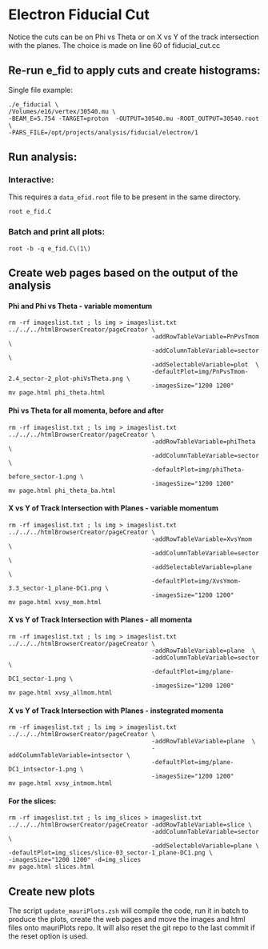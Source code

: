 # Electron Fiducial Cut


Notice the cuts can be on Phi vs Theta or on X vs Y of the track intersection with the planes.
The choice is made on line 60 of fiducial_cut.cc

## Re-run e_fid to apply cuts and create histograms:

Single file example:

```
./e_fiducial \
/Volumes/e16/vertex/30540.mu \
-BEAM_E=5.754 -TARGET=proton  -OUTPUT=30540.mu -ROOT_OUTPUT=30540.root \
-PARS_FILE=/opt/projects/analysis/fiducial/electron/1
```


## Run analysis:

### Interactive:

This requires a `data_efid.root` file to be present in the same directory.

`root e_fid.C`

### Batch and print all plots:

`root -b -q e_fid.C\(1\)`

## Create web pages based on the output of the analysis

#### Phi and Phi vs Theta - variable momentum
``` 
rm -rf imageslist.txt ; ls img > imageslist.txt
../../../htmlBrowserCreator/pageCreator \
                                        -addRowTableVariable=PnPvsTmom  \
                                        -addColumnTableVariable=sector \
                                        -addSelectableVariable=plot  \
                                        -defaultPlot=img/PnPvsTmom-2.4_sector-2_plot-phiVsTheta.png \
                                        -imagesSize="1200 1200"
mv page.html phi_theta.html
```

#### Phi vs Theta for all momenta, before and after
``` 
rm -rf imageslist.txt ; ls img > imageslist.txt
../../../htmlBrowserCreator/pageCreator \
                                        -addRowTableVariable=phiTheta  \
                                        -addColumnTableVariable=sector \
                                        -defaultPlot=img/phiTheta-before_sector-1.png \
                                        -imagesSize="1200 1200"
mv page.html phi_theta_ba.html
```

#### X vs Y of Track Intersection with Planes - variable momentum
``` 
rm -rf imageslist.txt ; ls img > imageslist.txt
../../../htmlBrowserCreator/pageCreator \
                                        -addRowTableVariable=XvsYmom  \
                                        -addColumnTableVariable=sector  \
                                        -addSelectableVariable=plane  \
                                        -defaultPlot=img/XvsYmom-3.3_sector-1_plane-DC1.png \
                                        -imagesSize="1200 1200"
mv page.html xvsy_mom.html
```

#### X vs Y of Track Intersection with Planes - all momenta
``` 
rm -rf imageslist.txt ; ls img > imageslist.txt
../../../htmlBrowserCreator/pageCreator \
                                        -addRowTableVariable=plane  \
                                        -addColumnTableVariable=sector \
                                        -defaultPlot=img/plane-DC1_sector-1.png \
                                        -imagesSize="1200 1200"
mv page.html xvsy_allmom.html
```

#### X vs Y of Track Intersection with Planes - instegrated momenta
``` 
rm -rf imageslist.txt ; ls img > imageslist.txt
../../../htmlBrowserCreator/pageCreator \
                                        -addRowTableVariable=plane  \
                                        -addColumnTableVariable=intsector \
                                        -defaultPlot=img/plane-DC1_intsector-1.png \
                                        -imagesSize="1200 1200"
mv page.html xvsy_intmom.html
```

#### For the slices:

```
rm -rf imageslist.txt ; ls img_slices > imageslist.txt
../../../htmlBrowserCreator/pageCreator -addRowTableVariable=slice \
                                        -addColumnTableVariable=sector \
                                        -addSelectableVariable=plane \
-defaultPlot=img_slices/slice-03_sector-1_plane-DC1.png \
-imagesSize="1200 1200" -d=img_slices
mv page.html slices.html
```


## Create new plots

The script `update_mauriPlots.zsh` will compile the code, run it in batch
to produce the plots, create the web pages and move the images and html files
onto mauriPlots repo. It will also reset the git repo to the last commit if the reset
option is used.
